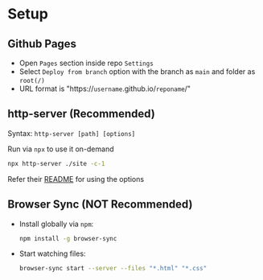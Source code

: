 # Setup

## Github Pages

- Open `Pages` section inside repo `Settings`
- Select `Deploy from branch` option with the branch as `main` and folder as `root(/)`
- URL format is "https://`username`.github.io/`reponame`/"

## http-server (Recommended)

Syntax: `http-server [path] [options]`

Run via `npx` to use it on-demand

```sh
npx http-server ./site -c-1
```

Refer their [README](https://github.com/http-party/http-server#available-options) for using the options

## Browser Sync (NOT Recommended)

- Install globally via `npm`:

  ```sh
  npm install -g browser-sync
  ```

- Start watching files:

  ```sh
  browser-sync start --server --files "*.html" "*.css"
  ```
